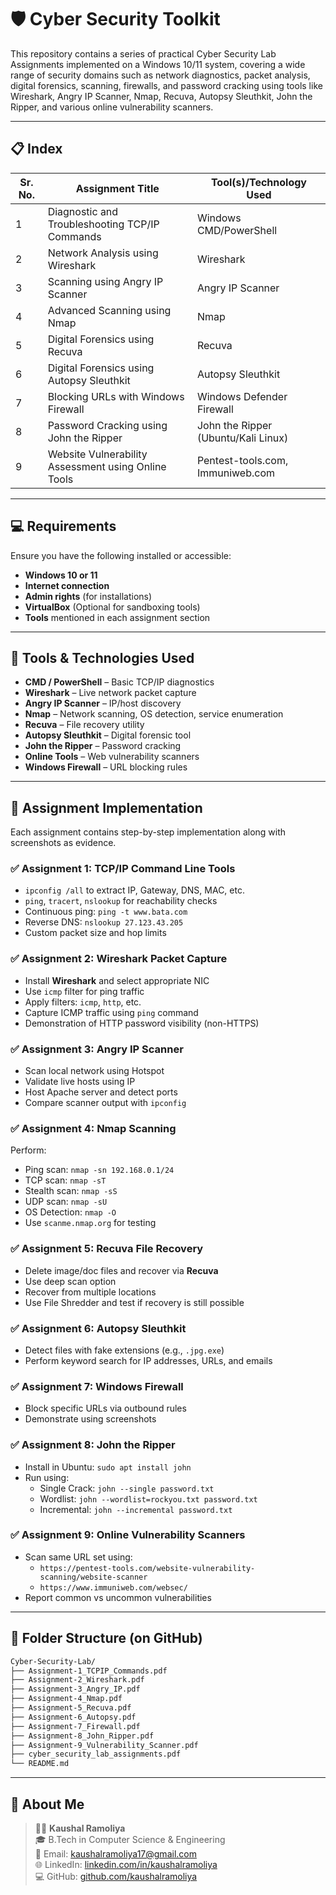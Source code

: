 # 🛡️ Cyber Security Toolkit

This repository contains a series of practical Cyber Security Lab Assignments implemented on a Windows 10/11 system, covering a wide range of security domains such as network diagnostics, packet analysis, digital forensics, scanning, firewalls, and password cracking using tools like Wireshark, Angry IP Scanner, Nmap, Recuva, Autopsy Sleuthkit, John the Ripper, and various online vulnerability scanners.

---

## 📋 Index

| Sr. No. | Assignment Title                          | Tool(s)/Technology Used                   |
|---------|-------------------------------------------|-------------------------------------------|
| 1       | Diagnostic and Troubleshooting TCP/IP Commands | Windows CMD/PowerShell                    |
| 2       | Network Analysis using Wireshark          | Wireshark                                 |
| 3       | Scanning using Angry IP Scanner           | Angry IP Scanner                          |
| 4       | Advanced Scanning using Nmap              | Nmap                                      |
| 5       | Digital Forensics using Recuva            | Recuva                                    |
| 6       | Digital Forensics using Autopsy Sleuthkit | Autopsy Sleuthkit                         |
| 7       | Blocking URLs with Windows Firewall       | Windows Defender Firewall                 |
| 8       | Password Cracking using John the Ripper   | John the Ripper (Ubuntu/Kali Linux)       |
| 9       | Website Vulnerability Assessment using Online Tools | Pentest-tools.com, Immuniweb.com          |

---

## 💻 Requirements

Ensure you have the following installed or accessible:

* **Windows 10 or 11**
* **Internet connection**
* **Admin rights** (for installations)
* **VirtualBox** (Optional for sandboxing tools)
* **Tools** mentioned in each assignment section

---

## 🔧 Tools & Technologies Used

* **CMD / PowerShell** – Basic TCP/IP diagnostics
* **Wireshark** – Live network packet capture
* **Angry IP Scanner** – IP/host discovery
* **Nmap** – Network scanning, OS detection, service enumeration
* **Recuva** – File recovery utility
* **Autopsy Sleuthkit** – Digital forensic tool
* **John the Ripper** – Password cracking
* **Online Tools** – Web vulnerability scanners
* **Windows Firewall** – URL blocking rules

---

## 🚀 Assignment Implementation

Each assignment contains step-by-step implementation along with screenshots as evidence.

### ✅ Assignment 1: TCP/IP Command Line Tools

* `ipconfig /all` to extract IP, Gateway, DNS, MAC, etc.
* `ping`, `tracert`, `nslookup` for reachability checks
* Continuous ping: `ping -t www.bata.com`
* Reverse DNS: `nslookup 27.123.43.205`
* Custom packet size and hop limits

### ✅ Assignment 2: Wireshark Packet Capture

* Install **Wireshark** and select appropriate NIC
* Use `icmp` filter for ping traffic
* Apply filters: `icmp`, `http`, etc.
* Capture ICMP traffic using `ping` command
* Demonstration of HTTP password visibility (non-HTTPS)

### ✅ Assignment 3: Angry IP Scanner

* Scan local network using Hotspot
* Validate live hosts using IP
* Host Apache server and detect ports
* Compare scanner output with `ipconfig`

### ✅ Assignment 4: Nmap Scanning

Perform:

* Ping scan: `nmap -sn 192.168.0.1/24`
* TCP scan: `nmap -sT`
* Stealth scan: `nmap -sS`
* UDP scan: `nmap -sU`
* OS Detection: `nmap -O`
* Use `scanme.nmap.org` for testing

### ✅ Assignment 5: Recuva File Recovery

* Delete image/doc files and recover via **Recuva**
* Use deep scan option
* Recover from multiple locations
* Use File Shredder and test if recovery is still possible

### ✅ Assignment 6: Autopsy Sleuthkit

* Detect files with fake extensions (e.g., `.jpg.exe`)
* Perform keyword search for IP addresses, URLs, and emails

### ✅ Assignment 7: Windows Firewall

* Block specific URLs via outbound rules
* Demonstrate using screenshots

### ✅ Assignment 8: John the Ripper

* Install in Ubuntu: `sudo apt install john`
* Run using:
    * Single Crack: `john --single password.txt`
    * Wordlist: `john --wordlist=rockyou.txt password.txt`
    * Incremental: `john --incremental password.txt`

### ✅ Assignment 9: Online Vulnerability Scanners

* Scan same URL set using:
    * `https://pentest-tools.com/website-vulnerability-scanning/website-scanner`
    * `https://www.immuniweb.com/websec/`
* Report common vs uncommon vulnerabilities

---

## 📁 Folder Structure (on GitHub)

```bash
Cyber-Security-Lab/
├── Assignment-1_TCPIP_Commands.pdf
├── Assignment-2_Wireshark.pdf
├── Assignment-3_Angry_IP.pdf
├── Assignment-4_Nmap.pdf
├── Assignment-5_Recuva.pdf
├── Assignment-6_Autopsy.pdf
├── Assignment-7_Firewall.pdf
├── Assignment-8_John_Ripper.pdf
├── Assignment-9_Vulnerability_Scanner.pdf
├── cyber_security_lab_assignments.pdf
└── README.md
```

---

## 🙋 About Me

> 👨‍💻 **Kaushal Ramoliya**  
> 🎓 B.Tech in Computer Science & Engineering  
> 📧 Email: [kaushalramoliya17@gmail.com](mailto:kaushalramoliya17@gmail.com)  
> 🌐 LinkedIn: [linkedin.com/in/kaushalramoliya](https://www.linkedin.com/in/kaushalramoliya)  
> 💻 GitHub: [github.com/kaushalramoliya](https://github.com/Kaushalramoliya)
